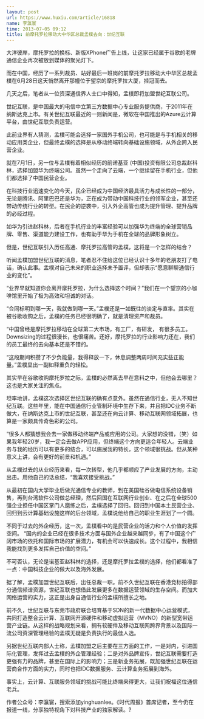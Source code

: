 ```yaml
---
layout: post
url: https://www.huxiu.com/article/16818
name: 李瀛寰
time: 2013-07-05 09:12
title: 前摩托罗拉移动大中华区总裁孟樸去向：世纪互联
---
```

大洋彼岸，摩托罗拉的换标、新版XPhone广告上线，让这家已经属于谷歌的老牌通信企业再次被放到媒体的聚光灯下。

而在中国，经历了一系列裁员、站好最后一班岗的前摩托罗拉移动大中华区总裁孟樸在6月28日这天悄然离开那幢位于望京的摩托罗拉大厦，挂冠而去。

几天之后，笔者从一位资深通信界人士口中得知，孟樸即将加盟世纪互联公司。

世纪互联，是中国最大的电信中立第三方数据中心专业服务提供商，于2011年在纳斯达克上市。有关世纪互联最近的一则新闻是，微软在中国推出的Azure云计算平台，由世纪互联负责运营。

此前业界有人猜测，孟樸可能会选择一家国外手机公司，也可能是与手机相关的移动应用类企业，但最终孟樸的选择是从移动终端转向基础设施领域，从外企跨入民营企业。

就在7月1日，另一位与孟樸有着相似经历的前诺基亚 (中国)投资有限公司总裁赵科林，选择加盟华为终端公司。虽然一个走向了云端，一个继续留在手机行业，但他们都选择了中国民营企业。

在科技行业迅速变化的今天，民企已经成为中国经济最具活力与成长性的一部分，无论是腾讯、阿里巴巴还是华为，正在成为带动中国科技行业的领军企业，甚至还带动传统行业的转型。在民企的逆袭中，引入外企高管也成为提升管理、提升品牌的必经过程。

如华为引进赵科林，后者在手机行业的丰富经验可以加强华为终端的全球营销品牌、零售、渠道能力建设工作，也有助于华为手机在全球的品牌形象树立。

但是，世纪互联引入历任高通、摩托罗拉高管的孟樸，这将是一个怎样的结合？

听闻孟樸加盟世纪互联的消息，笔者忍不住给这位已经认识十多年的老朋友打了电话，确认此事。孟樸对自己未来的职业选择未予置评，但却表示“愿意聊聊通信行业的变化”。

“业界早就知道你会离开摩托罗拉，为什么选择这个时间？”我们在一个望京的小咖啡馆里开始了极为高效和坦诚的对话。

“合同标明到哪一天，我就做到哪一天。”孟樸还是一如既往的淡定与直率。其实在被谷歌收购之后，孟樸的任务已经很明确了，就是清理资产和裁员。

“中国曾经是摩托罗拉移动在全球第二大市场，有工厂，有研发， 有很多员工。Downsizing的过程很漫长，也很痛苦。还好，摩托罗拉的行业影响力还在，我们的员工最终的去向基本还是不错的。

“这段期间积攒了不少负能量，我得释放一下，休息调整两周时间充实些正能量。”孟樸显出一副如释重负的轻松。

其实早在谷歌收购摩托罗拉之际，孟樸的必然离去早在意料之中，但他会去哪里？这也是大家关注的焦点。

坦率地讲，孟樸这次选择区世纪互联的确有点意外。虽然在通信行业，无人不知世纪互联。这些年里，能在中国通信行业管制环境中生存下来，并且把IDC业务不断做大，在纳斯达克上市的世纪互联，甚至还在向云计算、移动互联网领域拓展，也算是一家颇具传奇色彩的公司。

“很多人都猜想我会去一家做移动终端产品或应用的公司。大家想的没错，（笑）如果我年轻20岁，我一定会去做APP应用，但终端这个方向更适合年轻人。云端业务与我的经历可以有更多的结合，可以施展我的特长，这个领域很挑战。但从某种意义上讲，会有更好的前景和机遇。”

从孟樸过去的从业经历来看，每一次转型，他几乎都顺应了产业发展的方向，主动出击。用他自己的话总结，“我喜欢接受挑战。”

从最初在国内大学毕业后做光通信专业的教师，到在美国硅谷做电信系统设备销售，再到台湾软件公司做总经理，然后回国在互联网行业创业、在之后在全球500强企业担任中国区掌门人磨练之后，孟樸选择了回归。回归到中国本土民营企业、回归到云计算基础设施这样的后台领域，孟樸说他给自己的职业生涯划了一个圆。

不同于过去的外企经历，这一次，孟樸看中的是民营企业的活力和个人价值的发挥空间。 “国内的企业已经在很多技术方面与国外企业越来越同步，有了中国这个广阔市场的依托和国际市场的扩展潜力，有机会可以快速成长。这个过程中，我相信我能找到更多发挥自己价值的空间。”

不可否认，无论是诺基亚赵科林的选择，还是摩托罗拉孟樸的选择，他们都看准了一点：中国科技企业的做大以及海外发展。

据了解，孟樸加盟世纪互联后，出任总裁一职。前不久世纪互联在香港竞标拍得部分通信频谱资源，世纪互联也想借此发展更多在数据运营领域的生存空间。而加大网络运营的实力，这正是出身自通信行业的孟樸所擅长之地。

前不久，世纪互联与东莞市政府联合培育基于SDN的新一代数据中心运营模式，共同打造整合云计算、互联网开源硬件和移动虚拟运营（MVNO）的新型宽带运营产业链。从这样的战略规划来看，拥有软硬件及移动互联网跨界背景以及国际一流公司资深管理经验的孟樸无疑是负责执行的最佳人选。

另据世纪互联内部人士称，孟樸加盟之后主要在三方面的工作，一是对内，引进国际化管理，发挥过去孟樸的外企管理经验；二是对外品牌宣传，世纪互联需要打造更强有力的品牌，甚至在国际上的影响力；三是新业务拓展，既加强世纪互联在运营商合作方面的实力，同时也把IDC数据服务、云计算业务拓展到海外。

事实上，云计算、互联服务领域的挑战可能比终端来得更大，让我们祝福这位通信老兵。

作者公众号：李瀛寰，搜索添加yinghuanlee。《时代周报》首席记者，至今仍在报道一线，分享独特视角下对科技产业的独家解读。?

